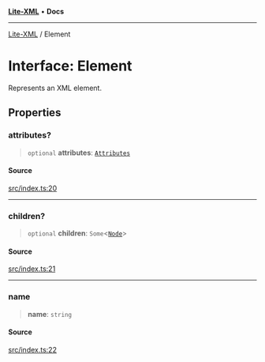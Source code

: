 [**Lite-XML**](../README.md) • **Docs**

***

[Lite-XML](../globals.md) / Element

# Interface: Element

Represents an XML element.

## Properties

### attributes?

> `optional` **attributes**: [`Attributes`](../type-aliases/Attributes.md)

#### Source

[src/index.ts:20](https://github.com/softcraft-development/lite-xml/blob/8f8886c100c793279a5681ca4e5b0947f8c0715c/src/index.ts#L20)

***

### children?

> `optional` **children**: `Some`\<[`Node`](../type-aliases/Node.md)\>

#### Source

[src/index.ts:21](https://github.com/softcraft-development/lite-xml/blob/8f8886c100c793279a5681ca4e5b0947f8c0715c/src/index.ts#L21)

***

### name

> **name**: `string`

#### Source

[src/index.ts:22](https://github.com/softcraft-development/lite-xml/blob/8f8886c100c793279a5681ca4e5b0947f8c0715c/src/index.ts#L22)
